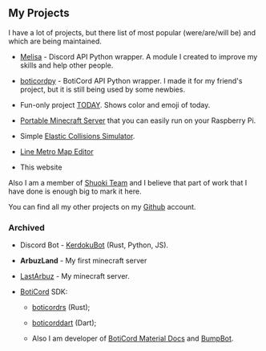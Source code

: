 ## My Projects

I have a lot of projects, but there list of most popular (were/are/will be) and which are being maintained.

* [Melisa](https://github.com/MelisaDev/melisa) - Discord API Python wrapper. A module I created to improve my skills and help other people.
  
* [boticordpy](https://github.com/boticord/boticordpy) - BotiCord API Python wrapper. I made it for my friend's project, but it is still being used by some newbies.

* Fun-only project [TODAY](https://today.arbuz.icu/). Shows color and emoji of today.

* [Portable Minecraft Server](https://github.com/grey-cat-1908/portable-mc-server) that you can easily run on your Raspberry Pi.

* Simple [Elastic Collisions Simulator](https://arbuz.icu/blog/1d-collisions/).

* [Line Metro Map Editor](https://github.com/grey-cat-1908/metro)

* This website

Also I am a member of [Shuoki Team](https://shuoki.top/) and I believe that part of work that I have done is enough big to mark it here.

You can find all my other projects on my [Github](https://github.com/grey-cat-1908/) account.

### Archived
  
* Discord Bot - [KerdokuBot](https://kerdoku.top/) (Rust, Python, JS).

* **ArbuzLand** - My first minecraft server

* [LastArbuz](https://lastarbuz.lol/) - My minecraft server.
  
* [BotiCord](https://github.com/boticord) SDK: 
    
    * [boticordrs](https://github.com/boticord/boticordrs) (Rust);
    
    * [boticorddart](https://github.com/grey-cat-1908/boticorddart) (Dart);
    
    * Also I am developer of [BotiCord Material Docs](https://github.com/boticord/docs) and [BumpBot](https://boticord.top/bot/947141336451153931).
